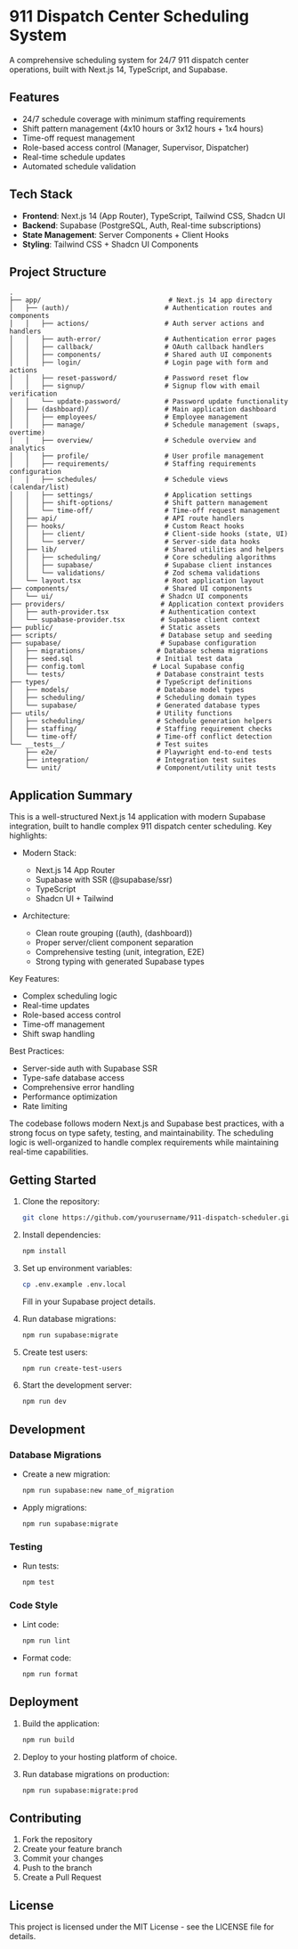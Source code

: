 # 911 Dispatch Center Scheduling System

A comprehensive scheduling system for 24/7 911 dispatch center operations, built with Next.js 14, TypeScript, and Supabase.

## Features

- 24/7 schedule coverage with minimum staffing requirements
- Shift pattern management (4x10 hours or 3x12 hours + 1x4 hours)
- Time-off request management
- Role-based access control (Manager, Supervisor, Dispatcher)
- Real-time schedule updates
- Automated schedule validation

## Tech Stack

- **Frontend**: Next.js 14 (App Router), TypeScript, Tailwind CSS, Shadcn UI
- **Backend**: Supabase (PostgreSQL, Auth, Real-time subscriptions)
- **State Management**: Server Components + Client Hooks
- **Styling**: Tailwind CSS + Shadcn UI Components

## Project Structure

```
.
├── app/                                # Next.js 14 app directory
│   ├── (auth)/                        # Authentication routes and components
│   │   ├── actions/                   # Auth server actions and handlers
│   │   ├── auth-error/                # Authentication error pages
│   │   ├── callback/                  # OAuth callback handlers
│   │   ├── components/                # Shared auth UI components
│   │   ├── login/                     # Login page with form and actions
│   │   ├── reset-password/            # Password reset flow
│   │   ├── signup/                    # Signup flow with email verification
│   │   └── update-password/           # Password update functionality
│   ├── (dashboard)/                   # Main application dashboard
│   │   ├── employees/                 # Employee management
│   │   ├── manage/                    # Schedule management (swaps, overtime)
│   │   ├── overview/                  # Schedule overview and analytics
│   │   ├── profile/                   # User profile management
│   │   ├── requirements/              # Staffing requirements configuration
│   │   ├── schedules/                 # Schedule views (calendar/list)
│   │   ├── settings/                  # Application settings
│   │   ├── shift-options/             # Shift pattern management
│   │   └── time-off/                  # Time-off request management
│   ├── api/                           # API route handlers
│   ├── hooks/                         # Custom React hooks
│   │   ├── client/                    # Client-side hooks (state, UI)
│   │   └── server/                    # Server-side data hooks
│   ├── lib/                           # Shared utilities and helpers
│   │   ├── scheduling/                # Core scheduling algorithms
│   │   ├── supabase/                  # Supabase client instances
│   │   └── validations/               # Zod schema validations
│   └── layout.tsx                     # Root application layout
├── components/                        # Shared UI components
│   └── ui/                           # Shadcn UI components
├── providers/                        # Application context providers
│   ├── auth-provider.tsx             # Authentication context
│   └── supabase-provider.tsx         # Supabase client context
├── public/                           # Static assets
├── scripts/                          # Database setup and seeding
├── supabase/                         # Supabase configuration
│   ├── migrations/                  # Database schema migrations
│   ├── seed.sql                     # Initial test data
│   ├── config.toml                 # Local Supabase config
│   └── tests/                       # Database constraint tests
├── types/                           # TypeScript definitions
│   ├── models/                      # Database model types
│   ├── scheduling/                  # Scheduling domain types
│   └── supabase/                    # Generated database types
├── utils/                           # Utility functions
│   ├── scheduling/                  # Schedule generation helpers
│   ├── staffing/                    # Staffing requirement checks
│   └── time-off/                    # Time-off conflict detection
└── __tests__/                       # Test suites
    ├── e2e/                         # Playwright end-to-end tests
    ├── integration/                 # Integration test suites
    └── unit/                        # Component/utility unit tests
```

## Application Summary

This is a well-structured Next.js 14 application with modern Supabase integration, built to handle complex 911 dispatch center scheduling. Key highlights:

- Modern Stack:
  - Next.js 14 App Router
  - Supabase with SSR (@supabase/ssr)
  - TypeScript
  - Shadcn UI + Tailwind

- Architecture:
  - Clean route grouping ((auth), (dashboard))
  - Proper server/client component separation
  - Comprehensive testing (unit, integration, E2E)
  - Strong typing with generated Supabase types

Key Features:
- Complex scheduling logic
- Real-time updates
- Role-based access control
- Time-off management
- Shift swap handling

Best Practices:
- Server-side auth with Supabase SSR
- Type-safe database access
- Comprehensive error handling
- Performance optimization
- Rate limiting

The codebase follows modern Next.js and Supabase best practices, with a strong focus on type safety, testing, and maintainability. The scheduling logic is well-organized to handle complex requirements while maintaining real-time capabilities.


## Getting Started

1. Clone the repository:
   ```bash
   git clone https://github.com/yourusername/911-dispatch-scheduler.git
   ```

2. Install dependencies:
   ```bash
   npm install
   ```

3. Set up environment variables:
   ```bash
   cp .env.example .env.local
   ```
   Fill in your Supabase project details.

4. Run database migrations:
   ```bash
   npm run supabase:migrate
   ```

5. Create test users:
   ```bash
   npm run create-test-users
   ```

6. Start the development server:
   ```bash
   npm run dev
   ```

## Development

### Database Migrations

- Create a new migration:
  ```bash
  npm run supabase:new name_of_migration
  ```

- Apply migrations:
  ```bash
  npm run supabase:migrate
  ```

### Testing

- Run tests:
  ```bash
  npm test
  ```

### Code Style

- Lint code:
  ```bash
  npm run lint
  ```

- Format code:
  ```bash
  npm run format
  ```

## Deployment

1. Build the application:
   ```bash
   npm run build
   ```

2. Deploy to your hosting platform of choice.

3. Run database migrations on production:
   ```bash
   npm run supabase:migrate:prod
   ```

## Contributing

1. Fork the repository
2. Create your feature branch
3. Commit your changes
4. Push to the branch
5. Create a Pull Request

## License

This project is licensed under the MIT License - see the LICENSE file for details.